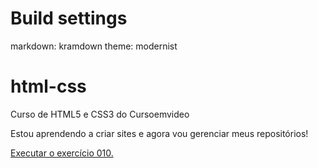 # Build settings
markdown: kramdown
theme: modernist


# html-css
 Curso de HTML5 e CSS3 do Cursoemvideo

Estou aprendendo a criar sites e agora vou gerenciar meus repositórios!

<a href="https://michsmm.github.io/html-css/exercicios/ex010/index.html">Executar o exercício 010.</a>
